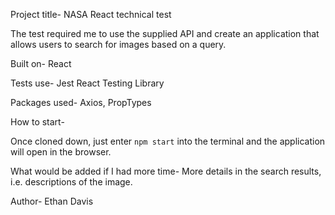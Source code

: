 ﻿Project title- 
NASA React technical test

The test required me to use the supplied API and create an application that allows users to search for images based on a query.

Built on- 
React

Tests use-
Jest
React Testing Library

Packages used- 
Axios,
PropTypes

How to start-

Once cloned down, just enter `npm start` into the terminal and the application will open in the browser.

What would be added if I had more time-
More details in the search results, i.e. descriptions of the image.

Author-
Ethan Davis
